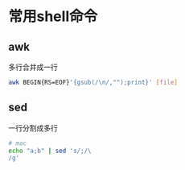 # 常用shell命令
## awk
多行合并成一行
```bash
awk BEGIN{RS=EOF}'{gsub(/\n/,"");print}' [file]
```
## sed
一行分割成多行
```bash
# mac
echo "a;b" | sed 's/;/\
/g'
```